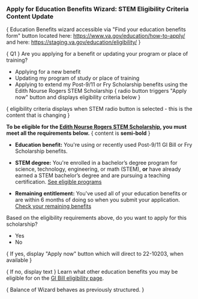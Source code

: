 ### Apply for Education Benefits Wizard: STEM Eligibility Criteria Content Update ###

{ Education Benefits wizard accessible via "Find your education benefits form" button located here: https://www.va.gov/education/how-to-apply/ and here: https://staging.va.gov/education/eligibility/ }


{ Q1 } Are you applying for a benefit or updating your program or place of training?

* Applying for a new benefit	
* Updating my program of study or place of training
* Applying to extend my Post-9/11 or Fry Scholarship benefits using the Edith Nourse Rogers STEM Scholarship { radio button triggers "Apply now" button and displays eligibility criteria below }

{ eligibility criteria displays when STEM radio button is selected - this is the content that is changing }

**To be eligible for the [Edith Nourse Rogers STEM Scholarship](https://benefits.va.gov/gibill/fgib/stem.asp), you must meet all the requirements below.** { content is **semi-bold** }   

* **Education benefit:** You're using or recently used Post-9/11 GI Bill or Fry Scholarship benefits.  

* **STEM degree:** You're enrolled in a bachelor’s degree program for science, technology, engineering, or math (STEM), **or** have already earned a STEM bachelor’s degree and are pursuing a teaching certification. [See eligible programs](https://benefits.va.gov/gibill/docs/fgib/STEM_Program_List.pdf)  

* **Remaining entitlement:** You've used all of your education benefits or are within 6 months of doing so when you submit your application. [Check your remaining benefits](https://www.va.gov/education/gi-bill/post-9-11/ch-33-benefit/)   

Based on the eligibility requirements above, do you want to apply for this scholarship? 

*	Yes    
*	No   

{ If yes, display "Apply now" button which will direct to 22-10203, when available }

{ If no, display text } Learn what other education benefits you may be eligible for on the [GI Bill eligibility page]( https://www.va.gov/education/eligibility/).

{ Balance of Wizard behaves as previously structured. }


